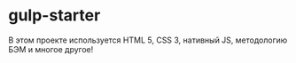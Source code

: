 # gulp-starter
В этом проекте используется HTML 5, CSS 3, нативный JS, методологию БЭМ и многое другое!
